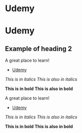 # Udemy 
# Udemy

## Example of heading 2

A great place to learn!

* [Udemy](https://www.udemy.com/)

*This is in italics*  _This is also in italics_

**This is in bold**  __This is also in bold__


A great place to learn!

* [Udemy](https://www.udemy.com/)

*This is in italics*  _This is also in italics_

**This is in bold**  __This is also in bold__